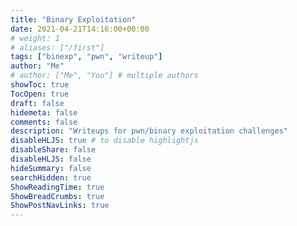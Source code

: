 ```yaml
---
title: "Binary Exploitation"
date: 2021-04-21T14:16:00+00:00
# weight: 1
# aliases: ["/first"]
tags: ["binexp", "pwn", "writeup"]
author: "Me"
# author: ["Me", "You"] # multiple authors
showToc: true
TocOpen: true
draft: false
hidemeta: false
comments: false
description: "Writeups for pwn/binary exploitation challenges"
disableHLJS: true # to disable highlightjs
disableShare: false
disableHLJS: false
hideSummary: false
searchHidden: true
ShowReadingTime: true
ShowBreadCrumbs: true
ShowPostNavLinks: true
---
```

